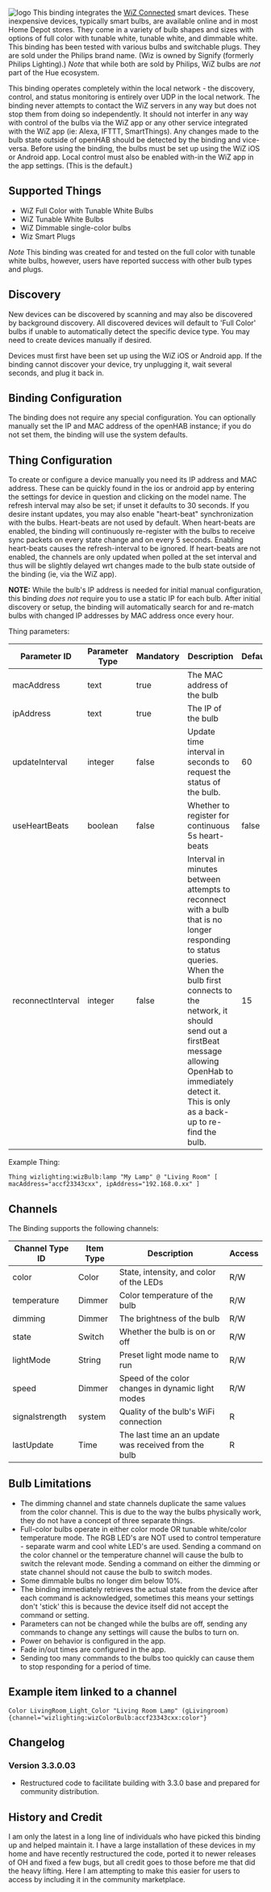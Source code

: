 ![logo](https://www.wizconnected.com/content/dam/wiz/master/logo-wiz-black-navigation.svg)
This binding integrates the [WiZ Connected](https://www.wizconnected.com/en-US/) smart devices. These inexpensive devices, typically smart bulbs, are available online and in most Home Depot stores. They come in a variety of bulb shapes and sizes with options of full color with tunable white, tunable white, and dimmable white. This binding has been tested with various bulbs and switchable plugs. They are sold under the Philips brand name. (Wiz is owned by Signify (formerly Philips Lighting).) *Note* that while both are sold by Philips, WiZ bulbs are *not* part of the Hue ecosystem.

This binding operates completely within the local network - the discovery, control, and status monitoring is entirely over UDP in the local network. The binding never attempts to contact the WiZ servers in any way but does not stop them from doing so independently. It should not interfer in any way with control of the bulbs via the WiZ app or any other service integrated with the WiZ app (ie: Alexa, IFTTT, SmartThings). Any changes made to the bulb state outside of openHAB should be detected by the binding and vice-versa. Before using the binding, the bulbs must be set up using the WiZ iOS or Android app. Local control must also be enabled with-in the WiZ app in the app settings. (This is the default.)

## Supported Things
* WiZ Full Color with Tunable White Bulbs
* WiZ Tunable White Bulbs
* WiZ Dimmable single-color bulbs
* Wiz Smart Plugs

_Note_ This binding was created for and tested on the full color with tunable white bulbs, however, users have reported success with other bulb types and plugs.
## Discovery
New devices can be discovered by scanning and may also be discovered by background discovery.
All discovered devices will default to 'Full Color' bulbs if unable to automatically detect the specific device type. You may need to create devices manually if desired.

Devices must first have been set up using the WiZ iOS or Android app. If the binding cannot discover your device, try unplugging it, wait several seconds, and plug it back in.

## Binding Configuration

The binding does not require any special configuration.
You can optionally manually set the IP and MAC address of the openHAB instance; if you do not set them, the binding will use the system defaults.

## Thing Configuration

To create or configure a device manually you need its IP address and MAC address.
These can be quickly found in the ios or android app by entering the settings for device in question and clicking on the model name.
The refresh interval may also be set; if unset it defaults to 30 seconds.
If you desire instant updates, you may also enable "heart-beat" synchronization with the bulbs.
Heart-beats are not used by default.
When heart-beats are enabled, the binding will continuously re-register with the bulbs to receive sync packets on every state change and on every 5 seconds.
Enabling heart-beats causes the refresh-interval to be ignored.
If heart-beats are not enabled, the channels are only updated when polled at the set interval and thus will be slightly delayed wrt changes made to the bulb state outside of the binding (ie, via the WiZ app).

**NOTE:** While the bulb's IP address is needed for initial manual configuration, this binding _does not_ require you to use a static IP for each bulb. After initial discovery or setup, the binding will automatically search for and re-match bulbs with changed IP addresses by MAC address once every hour.

Thing parameters:

| Parameter ID | Parameter Type | Mandatory | Description | Default |
|--------------|----------------|------|------------------|-----|
| macAddress | text | true | The MAC address of the bulb |  |
| ipAddress | text | true | The IP of the bulb |  |
| updateInterval | integer | false | Update time interval in seconds to request the status of the bulb. | 60 |
| useHeartBeats | boolean | false | Whether to register for continuous 5s heart-beats | false |
| reconnectInterval | integer | false | Interval in minutes between attempts to reconnect with a bulb that is no longer responding to status queries.  When the bulb first connects to the network, it should send out a firstBeat message allowing OpenHab to immediately detect it.  This is only as a back-up to re-find the bulb. | 15 |

Example Thing:

```
Thing wizlighting:wizBulb:lamp "My Lamp" @ "Living Room" [ macAddress="accf23343cxx", ipAddress="192.168.0.xx" ]
```

## Channels

The Binding supports the following channels:

| Channel Type ID | Item Type | Description                                           | Access |
|-----------------|-----------|-------------------------------------------------------|--------|
| color           | Color     | State, intensity, and color of the LEDs               | R/W    |
| temperature     | Dimmer    | Color temperature of the bulb                         | R/W    |
| dimming         | Dimmer    | The brightness of the bulb                            | R/W    |
| state           | Switch    | Whether the bulb is on or off                         | R/W    |
| lightMode       | String    | Preset light mode name to run                         | R/W    |
| speed           | Dimmer    | Speed of the color changes in dynamic light modes     | R/W    |
| signalstrength  | system    | Quality of the bulb's WiFi connection                 | R      |
| lastUpdate      | Time      | The last time an an update was received from the bulb | R      |

## Bulb Limitations
- The dimming channel and state channels duplicate the same values from the color channel. This is due to the way the bulbs physically work, they do not have a concept of three separate things.
- Full-color bulbs operate in either color mode OR tunable white/color temperature mode.
The RGB LED's are NOT used to control temperature - separate warm and cool white LED's are used. Sending a command on the color channel or the temperature channel will cause the bulb to switch the relevant mode. Sending a command on either the dimming or state channel should not cause the bulb to switch modes.
- Some dimmable bulbs no longer dim below 10%. 
- The binding immediately retrieves the actual state from the device after each command is acknowledged, sometimes this means your settings don't 'stick' this is because the device itself did not accept the command or setting.
- Parameters can not be changed while the bulbs are off, sending any commands to change any settings will cause the bulbs to turn on.
- Power on behavior is configured in the app.
- Fade in/out times are configured in the app.
- Sending too many commands to the bulbs too quickly can cause them to stop responding for a period of time.

## Example item linked to a channel

```
Color LivingRoom_Light_Color "Living Room Lamp" (gLivingroom) {channel="wizlighting:wizColorBulb:accf23343cxx:color"}
```


## Changelog

### Version 3.3.0.03
- Restructured code to facilitate building with 3.3.0 base and prepared for community distribution.

## History and Credit
I am only the latest in a long line of individuals who have picked this binding up and helped maintain it. I have a large installation of these devices in my home and have recently restructured the code, ported it to newer releases of OH and fixed a few bugs, but all credit goes to those before me that did the heavy lifting. Here I am attempting to make this easier for users to access by including it in the community marketplace.
